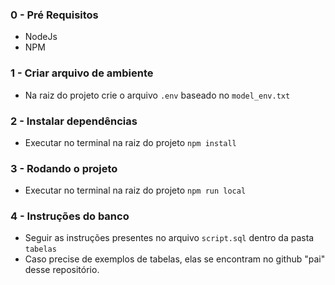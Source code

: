 ### 0 - Pré Requisitos
* NodeJs
* NPM

### 1 - Criar arquivo de ambiente 
* Na raiz do projeto crie o arquivo `.env` baseado no `model_env.txt`

### 2 - Instalar dependências
* Executar no terminal na raiz do projeto `npm install`

### 3 - Rodando o projeto
* Executar no terminal na raiz do projeto `npm run local`

### 4 - Instruções do banco
* Seguir as instruções presentes no arquivo `script.sql` dentro da pasta `tabelas`
* Caso precise de exemplos de tabelas, elas se encontram no github "pai" desse repositório.